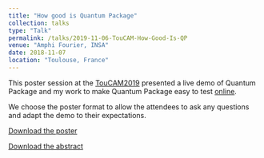 ```yaml
---
title: "How good is Quantum Package"
collection: talks
type: "Talk"
permalink: /talks/2019-11-06-TouCAM-How-Good-Is-QP
venue: "Amphi Fourier, INSA"
date: 2018-11-07
location: "Toulouse, France"
---
```

This poster session at the [TouCAM2019](https://toucam2019.sciencesconf.org/) presented a live demo of Quantum Package and my work to make Quantum Package easy to test [online](https://quantumpackage.github.io/qp2/page/try/).

We choose the poster format to allow the attendees to ask any questions and adapt the demo to their expectations.

[Download the poster](http://mveril.github.io/files/2019-11-07-TouCAM-How-Good-Is-QP.pdf)

[Download the abstract](http://mveril.github.io/files/2019-11-07-TouCAM-How-Good-Is-QP-abstract.pdf)